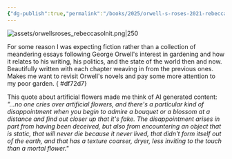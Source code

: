 ```yaml
---
{"dg-publish":true,"permalink":"/books/2025/orwell-s-roses-2021-rebecca-solnit/","tags":["books","not-writing"],"noteIcon":"","created":"2025-01-20"}
---
```


![assets/orwellsroses_rebeccasolnit.png|250](/img/user/assets/orwellsroses_rebeccasolnit.png)
  
For some reason I was expecting fiction rather than a collection of meandering essays following George Orwell's interest in gardening and how it relates to his writing, his politics, and the state of the world then and now. Beautifully written with each chapter weaving in from the previous ones. Makes me want to revisit Orwell's novels and pay some more attention to my poor garden. 
{ #df72d7}

  
This quote about artificial flowers made me think of AI generated content:
_"...no one cries over artificial flowers, and there's a particular kind of disappointment when you begin to admire a bouquet or a blossom at a distance and find out closer up that it's fake. The disappointment arises in part from having been deceived, but also from encountering an object that is static, that will never die because it never lived, that didn't form itself out of the earth, and that has a texture coarser, dryer, less inviting to the touch than a mortal flower."_